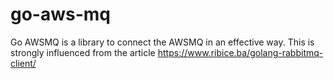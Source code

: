 # go-aws-mq
Go AWSMQ is a library to connect the AWSMQ in an effective way. This is strongly influenced from the article https://www.ribice.ba/golang-rabbitmq-client/
